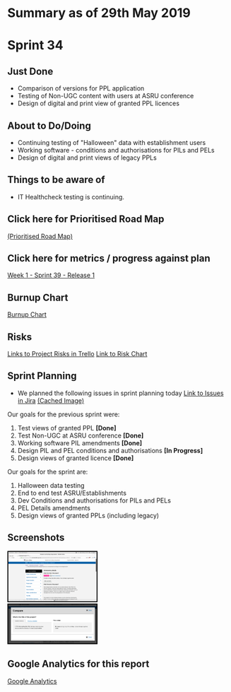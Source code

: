 # Summary as of 29th May 2019 

# Sprint 34

## Just Done
* Comparison of versions for PPL application
* Testing of Non-UGC content with users at ASRU conference
* Design of digital and print view of granted PPL licences

## About to Do/Doing
* Continuing testing of "Halloween" data with establishment users
* Working software - conditions and authorisations for PILs and PELs
* Design of digital and print views of legacy PPLs

## Things to be aware of
* IT Healthcheck testing is continuing.

## Click here for Prioritised Road Map
[\(Prioritised Road Map\)](graphs/ASLRoadMap29052019.jpg)

## Click here for metrics / progress against plan
[Week 1 - Sprint 39 - Release 1](graphs/progress29052019.png)

## Burnup Chart
[Burnup Chart](burnup29052019.md)

## Risks
[Links to Project Risks in Trello](https://trello.com/b/VuFuCL7t/risk-register-and-kpis-asl-delivery) 
[Link to Risk Chart](graphs/risk29052019.png)

## Sprint Planning
* We planned the following issues in sprint planning today [Link to Issues in Jira](https://jira.digital.homeoffice.gov.uk/secure/RapidBoard.jspa?rapidView=261)    [\(Cached Image\)](graphs/sprint29052019.png)

Our goals for the previous sprint were:
1. Test views of granted PPL **[Done]**
2. Test Non-UGC at ASRU conference **[Done]**
3. Working software PIL amendments **[Done]**
4. Design PIL and PEL conditions and authorisations **[In Progress]**
5. Design views of granted licence **[Done]**

Our goals for the sprint are:
1. Halloween data testing 
2. End to end test ASRU/Establishments 
3. Dev Conditions and authorisations for PILs and PELs 
4. PEL Details amendments 
5. Design views of granted PPLs (including legacy)

## Screenshots
<a href="graphs/proto1_29052019.png"><img src="graphs/proto1_29052019.png" alt="HTML5 Icon" width="200" style="border:2px solid black"></a>
<br>
<a href="graphs/proto2_29052019.png"><img src="graphs/proto2_29052019.png" alt="HTML5 Icon" width="200" style="border:2px solid black"></a>
<br>

## Google Analytics for this report
[Google Analytics](graphs/GA29052019.jpg)


